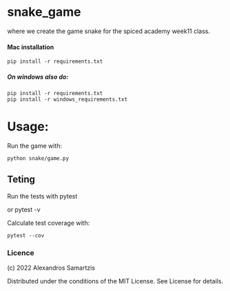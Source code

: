 # snake_game
where we create the game snake for the spiced academy week11 class.


#### Mac installation
    pip install -r requirements.txt

##### On windows also do:
    pip install -r requirements.txt
    pip install -r windows_requirements.txt


# Usage:

Run the game with:
    
    python snake/game.py 


## Teting
Run the tests with 
    pytest

or 
    pytest -v

Calculate test coverage with:

    pytest --cov

### Licence

(c) 2022 Alexandros Samartzis

Distributed under the conditions of the MIT License. See License for details.